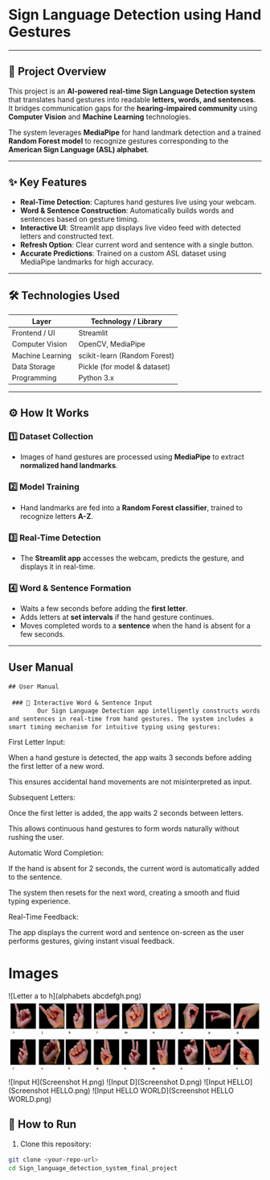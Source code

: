 # Sign Language Detection using Hand Gestures

---

## 📝 Project Overview

This project is an **AI-powered real-time Sign Language Detection system** that translates hand gestures into readable **letters, words, and sentences**. It bridges communication gaps for the **hearing-impaired community** using **Computer Vision** and **Machine Learning** technologies.

The system leverages **MediaPipe** for hand landmark detection and a trained **Random Forest model** to recognize gestures corresponding to the **American Sign Language (ASL) alphabet**.

---

## ✨ Key Features

- **Real-Time Detection**: Captures hand gestures live using your webcam.  
- **Word & Sentence Construction**: Automatically builds words and sentences based on gesture timing.  
- **Interactive UI**: Streamlit app displays live video feed with detected letters and constructed text.  
- **Refresh Option**: Clear current word and sentence with a single button.  
- **Accurate Predictions**: Trained on a custom ASL dataset using MediaPipe landmarks for high accuracy.

---

## 🛠 Technologies Used

| Layer               | Technology / Library                  |
|--------------------|--------------------------------------|
| Frontend / UI       | Streamlit                             |
| Computer Vision     | OpenCV, MediaPipe                     |
| Machine Learning    | scikit-learn (Random Forest)          |
| Data Storage        | Pickle (for model & dataset)          |
| Programming         | Python 3.x                            |

---

## ⚙️ How It Works

### 1️⃣ Dataset Collection
- Images of hand gestures are processed using **MediaPipe** to extract **normalized hand landmarks**.

### 2️⃣ Model Training
- Hand landmarks are fed into a **Random Forest classifier**, trained to recognize letters **A-Z**.

### 3️⃣ Real-Time Detection
- The **Streamlit app** accesses the webcam, predicts the gesture, and displays it in real-time.

### 4️⃣ Word & Sentence Formation
- Waits a few seconds before adding the **first letter**.  
- Adds letters at **set intervals** if the hand gesture continues.  
- Moves completed words to a **sentence** when the hand is absent for a few seconds.

---


## User Manual

    ## User Manual

     ### 📝 Interactive Word & Sentence Input
            Our Sign Language Detection app intelligently constructs words and sentences in real-time from hand gestures. The system includes a smart timing mechanism for intuitive typing using gestures:

First Letter Input:

When a hand gesture is detected, the app waits 3 seconds before adding the first letter of a new word.

This ensures accidental hand movements are not misinterpreted as input.

Subsequent Letters:

Once the first letter is added, the app waits 2 seconds between letters.

This allows continuous hand gestures to form words naturally without rushing the user.

Automatic Word Completion:

If the hand is absent for 2 seconds, the current word is automatically added to the sentence.

The system then resets for the next word, creating a smooth and fluid typing experience.

Real-Time Feedback:

The app displays the current word and sentence on-screen as the user performs gestures, giving instant visual feedback.

# Images
![Letter a to h](alphabets abcdefgh.png)
![Letter h to Z](alphabets.png)
![Input H](Screenshot H.png)
![Input D](Screenshot D.png)
![Input HELLO](Screenshot HELLO.png)
![Input HELLO WORLD](Screenshot HELLO WORLD.png)






## 🎯 How to Run

1. Clone this repository:

```bash
git clone <your-repo-url>
cd Sign_language_detection_system_final_project
